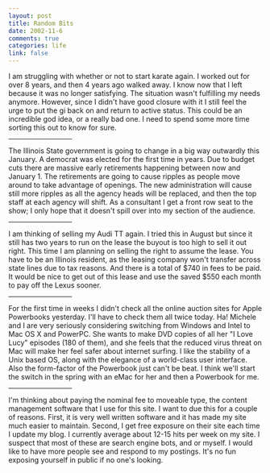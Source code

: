 ```yaml
--- 
layout: post
title: Random Bits
date: 2002-11-6
comments: true
categories: life
link: false
---
```

I am struggling with whether or not to start karate again. I worked out for over 8 years, and then 4 years ago walked away. I know now that I left because it was no longer satisfying. The situation wasn't fulfilling my needs anymore. However, since I didn't have good closure with it I still feel the urge to put the gi back on and return to active status. This could be an incredible god idea, or a really bad one. I need to spend some more time sorting this out to know for sure.

<hr width="25%">

The Illinois State government is going to change in a big way outwardly this January. A democrat was elected for the first time in years. Due to budget cuts there are massive early retirements happening between now and January 1. The retirements are going to cause ripples as people move around to take advantage of openings. The new administration will cause still more ripples as all the agency heads will be replaced, and then the top staff at each agency will shift. As a consultant I get a front row seat to the show; I only hope that it doesn't spill over into my section of the audience.

<hr width="25%">

I am thinking of selling my Audi TT again. I tried this in August but since it still has two years to run on the lease the buyout is too high to sell it out right. This time I am planning on selling the right to assume the lease. You have to be an Illinois resident, as the leasing company won't transfer across state lines due to tax reasons. And there is a total of $740 in fees to be paid. It would be nice to get out of this lease and use the saved $550 each month to pay off the Lexus sooner.

<hr width="25%">

For the first time in weeks I didn't check all the online auction sites for Apple Powerbooks yesterday. I'll have to check them all twice today. Ha! Michele and I are very seriously considering switching from Windows and Intel to Mac OS X and PowerPC. She wants to make DVD copies of all her "I Love Lucy" episodes (180 of them), and she feels that the reduced virus threat on Mac will make her feel safer about internet surfing.  I like the stability of a Unix based OS, along with the elegance of a world-class user interface. Also the form-factor of the Powerbook just can't be beat. I think we'll start the switch in the spring with an eMac for her and then a Powerbook for me.

<hr width="25%">

I'm thinking about paying the nominal fee to moveable type, the content management software that I use for this site. I want to due this for a couple of reasons. First, it is very well written software and it has made my site much easier to maintain. Second, I get free exposure on their site each time I update my blog. I currently average about 12-15 hits per week on my site. I suspect that most of these are search engine bots, and or myself. I would like to have more people see and respond to my postings. It's no fun exposing yourself in public if no one's looking.
